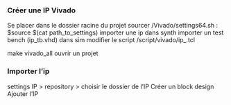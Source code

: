 ### Créer une IP Vivado ### 
Se placer dans le dossier racine du projet
sourcer /Vivado/settings64.sh :
$source $(cat path_to_settings)
importer une ip dans synth
importer un test bench (ip_tb.vhd) dans sim
modifier le script /script/vivado/ip_.tcl

make vivado_all
ouvrir un projet

### Importer l’ip ### 
settings
IP > repository > choisir le dossier de l’IP
Créer un block design
Ajouter l’IP

